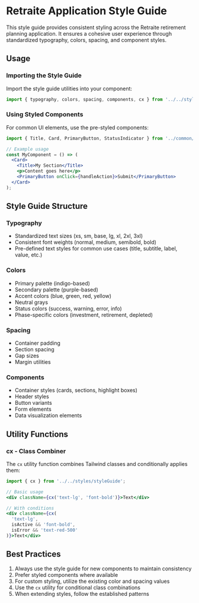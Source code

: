 # Retraite Application Style Guide

This style guide provides consistent styling across the Retraite retirement planning application. It ensures a cohesive user experience through standardized typography, colors, spacing, and component styles.

## Usage

### Importing the Style Guide

Import the style guide utilities into your component:

```jsx
import { typography, colors, spacing, components, cx } from '../../styles/styleGuide';
```

### Using Styled Components

For common UI elements, use the pre-styled components:

```jsx
import { Title, Card, PrimaryButton, StatusIndicator } from '../common/StyledComponents';

// Example usage
const MyComponent = () => (
  <Card>
    <Title>My Section</Title>
    <p>Content goes here</p>
    <PrimaryButton onClick={handleAction}>Submit</PrimaryButton>
  </Card>
);
```

## Style Guide Structure

### Typography

- Standardized text sizes (xs, sm, base, lg, xl, 2xl, 3xl)
- Consistent font weights (normal, medium, semibold, bold)
- Pre-defined text styles for common use cases (title, subtitle, label, value, etc.)

### Colors

- Primary palette (indigo-based)
- Secondary palette (purple-based)
- Accent colors (blue, green, red, yellow)
- Neutral grays
- Status colors (success, warning, error, info)
- Phase-specific colors (investment, retirement, depleted)

### Spacing

- Container padding
- Section spacing
- Gap sizes
- Margin utilities

### Components

- Container styles (cards, sections, highlight boxes)
- Header styles
- Button variants
- Form elements
- Data visualization elements

## Utility Functions

### cx - Class Combiner

The `cx` utility function combines Tailwind classes and conditionally applies them:

```jsx
import { cx } from '../../styles/styleGuide';

// Basic usage
<div className={cx('text-lg', 'font-bold')}>Text</div>

// With conditions
<div className={cx(
  'text-lg',
  isActive && 'font-bold',
  isError && 'text-red-500'
)}>Text</div>
```

## Best Practices

1. Always use the style guide for new components to maintain consistency
2. Prefer styled components where available
3. For custom styling, utilize the existing color and spacing values
4. Use the `cx` utility for conditional class combinations
5. When extending styles, follow the established patterns 